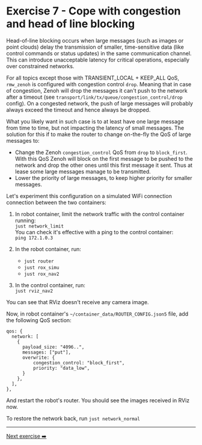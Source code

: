 # Exercise 7 - Cope with congestion and head of line blocking

Head-of-line blocking occurs when large messages (such as images or point clouds) delay the transmission of smaller, time-sensitive data (like control commands or status updates) in the same communication channel. This can introduce unacceptable latency for critical operations, especially over constrained networks.

For all topics except those with TRANSIENT_LOCAL + KEEP_ALL QoS, `rmw_zenoh` is configured with congestion control `drop`. Meaning that in case of congestion, Zenoh will drop the messages it can't push to the network after a timeout (see `transport/link/tx/queue/congestion_control/drop` config). On a congested network, the push of large messages will probably always exceed the timeout and hence always be dropped.  

What you likely want in such case is to at least have one large message from time to time, but not impacting the latency of small messages. The solution for this if to make the router to change on-the-fly the QoS of large messages to:

* Change the Zenoh `congestion_control` QoS from `drop` to `block_first`. With this QoS Zenoh will block on the first message to be pushed to the network and drop the other ones until this first message it sent. Thus at lease some large messages manage to be transmitted.
* Lower the priority of large messages, to keep higher priority for smaller messages.

Let's experiment this configuration on a simulated WiFi connection connection between the two containers:

1. In robot container, limit the network traffic with the control container running:  
   `just network_limit`  
   You can check it's effective with a ping to the control container:  
   `ping 172.1.0.3`

2. In the robot container, run:

   * `just router`
   * `just rox_simu`
   * `just rox_nav2`

3. In the control container, run:  
   `just rviz_nav2`

You can see that RViz doesn't receive any camera image.

Now, in robot container's `~/container_data/ROUTER_CONFIG.json5` file, add the following QoS section:

   ```json5
   qos: {
     network: [
       {
         payload_size: "4096..",
         messages: ["put"],
         overwrite: {
             congestion_control: "block_first",
             priority: "data_low",
         }
       },
     ],
   },
   ```

And restart the robot's router. You should see the images received in RViz now.

To restore the network back, run `just network_normal`

---
[Next exercise ➡️](ex-8.md)
